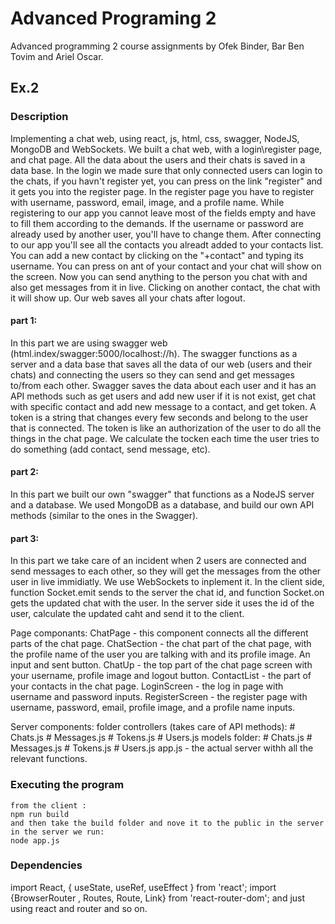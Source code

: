 # Advanced Programing 2

Advanced programming 2 course assignments by Ofek Binder, Bar Ben Tovim and Ariel Oscar.

## Ex.2

### Description

Implementing a chat web, using react, js, html, css, swagger, NodeJS, MongoDB and WebSockets. We built a chat web, with a login\register page, and chat page. All the data about the users and their chats is saved in a data base. In the login we made sure that only connected users can login to the chats, if you havn't register yet, you can press on the link "register" and it gets you into the register page. In the register page you have to register with username, password, email, image, and a profile name. While registering to our app you cannot leave most of the fields empty and have to fill them according to the demands. If the username or password are already used by another user, you'll have to change them. After connecting to our app you'll see all the contacts you alreadt added to your contacts list. You can add a new contact by clicking on the "+contact" and typing its username. You can press on ant of your contact and your chat will show on the screen. Now you can send anything to the person you chat with and also get messages from it in live. Clicking on another contact, the chat with it will show up. Our web saves all your chats after logout.

#### part 1:
In this part we are using swagger web (html.index/swagger:5000/localhost://h). The swagger functions as a server and a data base that saves all the data of our web (users and their chats) and connecting the users so they can send and get messages to/from each other. Swagger saves the data about each user and it has an API methods such as get users and add new user if it is not exist, get chat with specific contact and add new message to a contact, and get token. A token is a string that changes every few seconds and belong to the user that is connected. The token is like an authorization of the user to do all the things in the chat page. We calculate the tocken each time the user tries to do something (add contact, send message, etc).

#### part 2:
In this part we built our own "swagger" that functions as a NodeJS server and a database. We used MongoDB as a database, and build our own API methods (similar to the ones in the Swagger).

#### part 3:
In this part we take care of an incident when 2 users are connected and send messages to each other, so they will get the messages from the other user in live immidiatly.
We use WebSockets to inplement it. In the client side, function Socket.emit sends to the server the chat id, and function Socket.on gets the updated chat with the user. In the server side it uses the id of the user, calculate the updated caht and send it to the client.
 
Page componants:
  ChatPage - this component connects all the different parts of the chat page.
  ChatSection - the chat part of the chat page, with the profile name of the user you are talking with and its profile image. An input and sent button.
  ChatUp - the top part of the chat page screen with your username, profile image and logout button.
  ContactList - the part of your contacts in the chat page.
  LoginScreen - the log in page with username and password inputs.
  RegisterScreen - the register page with username, password, email, profile image, and a profile name inputs.
  
Server components:
  folder controllers (takes care of API methods):
    # Chats.js
    # Messages.js
    # Tokens.js
    # Users.js
  models folder:
    # Chats.js
    # Messages.js
    # Tokens.js
    # Users.js
  app.js - the actual server withh all the relevant functions.
 
 
### Executing the program

```
from the client :
npm run build
and then take the build folder and nove it to the public in the server
in the server we run:
node app.js
```

### Dependencies

import React, { useState, useRef, useEffect } from 'react';
import {BrowserRouter , Routes, Route, Link}  from 'react-router-dom';
and just using react and router and so on.
